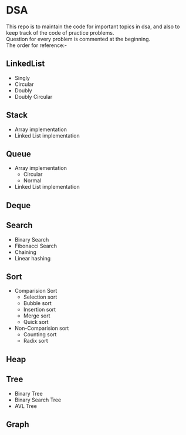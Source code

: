 # DSA
This repo is to maintain the code for important topics in dsa, and also to keep track of the code of practice problems.
<br>
Question for every problem is commented at the beginning.
<br>
The order for reference:-
## LinkedList
  * Singly
  * Circular
  * Doubly
  * Doubly Circular
## Stack
  * Array implementation
  * Linked List implementation
## Queue
  * Array implementation
      * Circular
      * Normal
  * Linked List implementation
## Deque  
## Search
  * Binary Search
  * Fibonacci Search
  * Chaining
  * Linear hashing
## Sort
  * Comparision Sort
      * Selection sort
      * Bubble sort
      * Insertion sort
      * Merge sort
      * Quick sort
  * Non-Comparision sort
      * Counting sort
      * Radix sort
## Heap
## Tree
  * Binary Tree
  * Binary Search Tree
  * AVL Tree
## Graph
